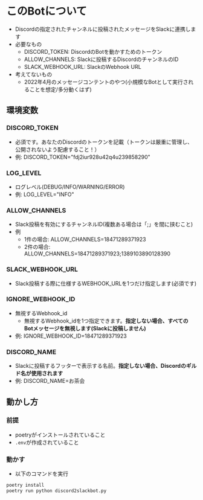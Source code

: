 # このBotについて

- Discordの指定されたチャンネルに投稿されたメッセージをSlackに連携します
- 必要なもの
  - DISCORD_TOKEN: DiscordのBotを動かすためのトークン
  - ALLOW_CHANNELS: Slackに投稿するDiscordのチャンネルのID
  - SLACK_WEBHOOK_URL: SlackのWebhook URL
- 考えてないもの
  - 2022年4月のメッセージコンテントのやつ(小規模なBotとして実行されることを想定/多分動くはず)

## 環境変数

### DISCORD_TOKEN

- 必須です。あなたのDiscordのトークンを記載（トークンは厳重に管理し、公開されないよう配慮すること！）
- 例: DISCORD_TOKEN="fdj2iur928u42q4u239858290"

### LOG_LEVEL

- ログレベル(DEBUG/INFO/WARNING/ERROR)
- 例: LOG_LEVEL="INFO"

### ALLOW_CHANNELS

- Slack投稿を有効にするチャンネルID(複数ある場合は「;」を間に挟むこと)
- 例
  - 1件の場合: ALLOW_CHANNELS=18471289371923
  - 2件の場合: ALLOW_CHANNELS=18471289371923;1389103890128390

### SLACK_WEBHOOK_URL

- Slack投稿する際に仕様するWEBHOOK_URLを1つだけ指定します(必須です)

### IGNORE_WEBHOOK_ID

- 無視するWebhook_id
  - 無視するWebhook_idを1つ指定できます。**指定しない場合、すべてのBotメッセージを無視します(Slackに投稿しません)**
- 例: IGNORE_WEBHOOK_ID=18471289371923

### DISCORD_NAME

- Slackに投稿するフッターで表示する名前。**指定しない場合、Discordのギルド名が使用されます**
- 例: DISCORD_NAME=お茶会

## 動かし方

### 前提

- poetryがインストールされていること
- `.env`が作成されていること

### 動かす

- 以下のコマンドを実行

```sh
poetry install
poetry run python discord2slackbot.py
```
